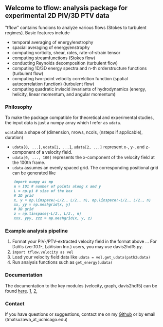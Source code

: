 ## Welcome to tflow: analysis package for experimental 2D PIV/3D PTV data

"tflow" contains funcions to analyze various flows (Stokes to turbulent regimes). Basic features include
- temporal averaging of energy/enstrophy
- spacial averaging of energy/enstrophy
- computing vorticity, shear, rates, rate-of-strain tensor
- computing streamfunctions (Stokes flow)
- conducting Reynolds decomposition (turbulent flow)
- computing 1D/3D energy spectra and n-th orderstructure functions (turbulent flow)
- computing two-point velocity correlction function (spatial autocorrelation function) (turbulent flow)
- computing quadratic inviscid invariants of hydrodynamics (energy, helicity, linear momentum, and angular momentum)

### Philosophy
To make the package compatible for theoretical and experimental studies, the input data is just a numpy array which I refer as ```udata```.

```udata```has a shape of (dimension, nrows, ncols, (nsteps if applicable), duration)
- ```udata[0, ...]```, ```udata[1, ...]```, ```udata[2, ...]``` represent x-, y-, and  z-component of a velocity field.
- ```udata[0, ..., 100]``` represents the x-component of the velocity field at the 100th frame. 
- ```udata``` assumes an evenly spaced grid. The corresponding positional grid can be generated like 
```markdown
    import numpy as np
    n = 101 # number of points along x and y
    L = np.pi # size of the box
    # 2D grid
    x, y = np.linspace(-L/2., L/2., n), np.linspace(-L/2., L/2., n)
    xx, yy = np.meshgrid(x, y)
    # 3D grid
    z = np.linspace(-L/2., L/2., n)
    xxx, yyy, zzz = np.meshgrid(x, y, z)
```

### Example analysis pipeline
1. Format your PIV-/PTV-extracted velocity field in the format above
... For DaVis (ver.10.1-, LaVision Inc.) users, you may use davis2hdf5.py.
2. ```import tflow.velocity as vel```
3. Load your velocity field data like ```udata = vel.get_udata(path2udata)```
4. Run analysis functions such as ```get_energy(udata)```


### Documentation
The documentation to the key modules (velocity, graph, davis2hdf5) can be found [here](https://github.com/tmatsuzawa/tflow/tree/gh-pages/docs/build/html/index.html).
[1](tflow/docs/build/html/index.html), [2](tflow/tree/gh-pages/docs/build/html/index.html), 




### Contact
If you have questions or suggestions, contact me on my [Github](https://github.com/tmatsuzawa/tflow) or by email (tmatsuzawa_at_uchicago.edu)
